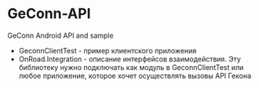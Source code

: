 GeConn-API
==========

GeConn Android API and sample

* GeconnClientTest - пример клиентского приложения
* OnRoad.Integration - описание интерфейсов взаимодействия. Эту библиотеку нужно подключать как модуль в GeconnClientTest или любое приложение, которое хочет осуществлять вызовы API Гекона
